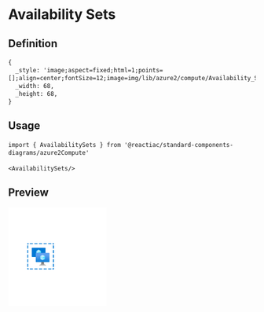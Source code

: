 # Availability Sets

## Definition

```
{
  _style: 'image;aspect=fixed;html=1;points=[];align=center;fontSize=12;image=img/lib/azure2/compute/Availability_Sets.svg;strokeColor=none;',
  _width: 68,
  _height: 68,
}
```

## Usage

```
import { AvailabilitySets } from '@reactiac/standard-components-diagrams/azure2Compute'

<AvailabilitySets/>
```

## Preview

<img src="./availability-sets.png" width="200"/>
